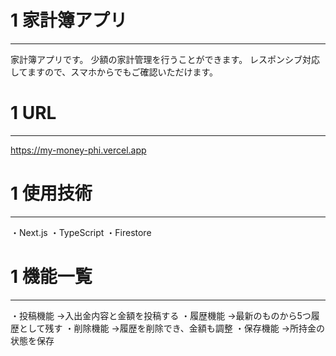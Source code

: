 # 1 家計簿アプリ
***

家計簿アプリです。
少額の家計管理を行うことができます。
レスポンシブ対応してますので、スマホからでもご確認いただけます。

# 1 URL
***

https://my-money-phi.vercel.app

# 1 使用技術
***

・Next.js
・TypeScript
・Firestore

# 1 機能一覧
***

・投稿機能
→入出金内容と金額を投稿する
・履歴機能
→最新のものから5つ履歴として残す
・削除機能
→履歴を削除でき、金額も調整
・保存機能
→所持金の状態を保存
